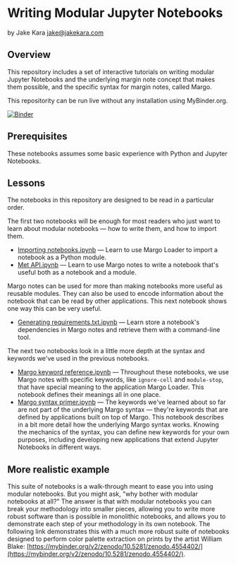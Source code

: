 # Writing Modular Jupyter Notebooks

by Jake Kara <jake@jakekara.com>

## Overview

This repository includes a set of interactive tutorials on writing modular Jupyter Notebooks and the underlying margin note concept that makes them possible, and the specific syntax for margin notes, called Margo.

This repositority can be run live without any installation using MyBinder.org. 

[![Binder](https://mybinder.org/badge_logo.svg)](https://mybinder.org/v2/gh/margo-notebooks/modular-notebook-tutorial/HEAD)

## Prerequisites

These notebooks assumes some basic experience with Python and Jupyter Notebooks.

## Lessons

The notebooks in this repository are designed to be read in a particular order.

The first two notebooks will be enough for most readers who just want to learn about modular notebooks — how to write them, and how to import them.

* [Importing notebooks.ipynb](./Importing%20Notebooks.ipynb) — Learn to use Margo Loader to import a notebook as a Python module.
* [Met API.ipynb](./Met%20API.ipynb) — Learn to use Margo notes to write a notebook that's useful both as a notebook and a module.

Margo notes can be used for more than making notebooks more useful as reusable modules. They can also be used to encode information about the notebook that can be read by other applications. This next notebook shows one way this can be very useful.

* [Generating requirements.txt.ipynb](./Generating%20requirements.txt.ipynb) — Learn store a notebook's dependencies in Margo notes and retrieve them with a command-line tool.

The next two notebooks look in a little more depth at the syntax and keywords we've used in the previous notebooks.

* [Margo keyword reference.ipynb](./Margo%20keyword%20reference.ipynb) — Throughout these notebooks, we use Margo notes with specific keywords, like `ignore-cell` and `module-stop`, that have special meaning to the application Margo Loader. This notebook defines their meanings all in one place.
* [Margo syntax primer.ipynb](./Margo%20syntax%20primer.ipynb) — The keywords we've learned about so far are not part of the underlying Margo syntax — they're keywords that are defined by applications built on top of Margo. This notebook describes in a bit more detail how the underlying Margo syntax works. Knowing the mechanics of the syntax, you can define new keywords for your own purposes, including developing new applications that extend Jupyter Notebooks in different ways.

## More realistic example

This suite of notebooks is a walk-through meant to ease you into using modular notebooks. But you might ask, "why bother with modular notebooks at all?" The answer is that with modular notebooks you can break your methodology into smaller pieces, allowing you to write more robust software than is possible in monolithic notebooks, and allows you to demonstrate each step of your methodology in its own notebook. The following link demonstrates this with a much more robust suite of notebooks designed to perform color palette extraction on prints by the artist William Blake: [https://mybinder.org/v2/zenodo/10.5281/zenodo.4554402/](https://mybinder.org/v2/zenodo/10.5281/zenodo.4554402/).
